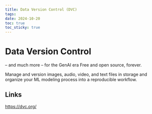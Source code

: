 ```yaml
---
title: Data Version Control (DVC)
tags: 
date: 2024-10-20
toc: true
toc_sticky: true
---
```



# Data Version Control
– and much more –
for the GenAI era
Free and open source, forever.

Manage and version images, audio, video, and text files in storage and organize your ML modeling process into a reproducible workflow.

## Links

https://dvc.org/